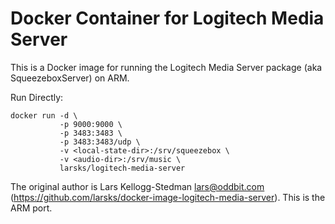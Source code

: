 # Docker Container for Logitech Media Server

This is a Docker image for running the Logitech Media Server package
(aka SqueezeboxServer) on ARM.

Run Directly:

    docker run -d \
               -p 9000:9000 \
               -p 3483:3483 \
               -p 3483:3483/udp \
               -v <local-state-dir>:/srv/squeezebox \
               -v <audio-dir>:/srv/music \
               larsks/logitech-media-server

The original author is Lars Kellogg-Stedman <lars@oddbit.com> (https://github.com/larsks/docker-image-logitech-media-server). This is the ARM port.

